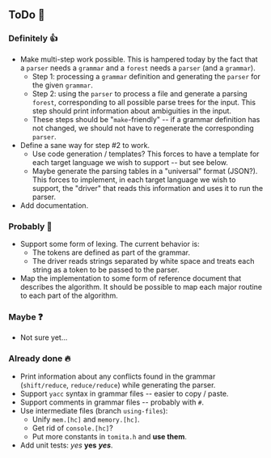 ## ToDo 🔨

### Definitely 👍

* Make multi-step work possible.  This is hampered today by the fact that a
  `parser` needs a `grammar` and a `forest` needs a `parser` (and a `grammar`).
  * Step 1: processing a `grammar` definition and generating the `parser` for
    the given `grammar`.
  * Step 2: using the `parser` to process a file and generate a parsing
    `forest`, corresponding to all possible parse trees for the input.  This
    step should print information about ambiguities in the input.
  * These steps should be "`make`-friendly" -- if a grammar definition has not
    changed, we should not have to regenerate the corresponding `parser`.
* Define a sane way for step #2 to work.
  * Use code generation / templates?  This forces to have a template for each
    target language we wish to support -- but see below.
  * Maybe generate the parsing tables in a "universal" format (JSON?).  This
    forces to implement, in each target language we wish to support, the
    "driver" that reads this information and uses it to run the parser.
* Add documentation.

### Probably 🤔

* Support some form of lexing.  The current behavior is:
  * The tokens are defined as part of the grammar.
  * The driver reads strings separated by white space and treats each string as
    a token to be passed to the parser.
* Map the implementation to some form of reference document that describes the
  algorithm.  It should be possible to map each major routine to each part of
  the algorithm.

### Maybe ❓

* Not sure yet...

### Already done 🔥
* Print information about any conflicts found in the grammar (`shift/reduce`,
  `reduce/reduce`) while generating the parser.
* Support `yacc` syntax in grammar files -- easier to copy / paste.
* Support comments in grammar files -- probably with `#`.
* Use intermediate files (branch `using-files`):
  * Unify `mem.[hc]` and `memory.[hc]`.
  * Get rid of `console.[hc]`?
  * Put more constants in `tomita.h` and **use them**.
* Add unit tests: *yes* **yes** ***yes***.

